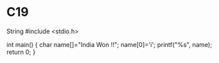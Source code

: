 # C19
String 
#include <stdio.h>

int main() 
{
    char name[]="India Won !!";
    name[0]='i';
    printf("%s", name);
    return 0;
}
